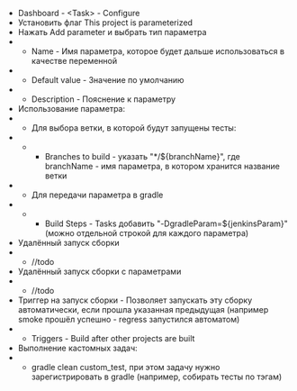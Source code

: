 - Dashboard - \<Task\> - Configure
- Установить флаг This project is parameterized
- Нажать Add parameter и выбрать тип параметра
- - Name - Имя параметра, которое будет дальше использоваться в качестве переменной
- - Default value - Значение по умолчанию
- - Description - Пояснение к параметру
- Использование параметра:
- - Для выбора ветки, в которой будут запущены тесты:
- - - Branches to build - указать "*/${branchName}", где branchName - имя параметра, в котором хранится название ветки
- - Для передачи параметра в gradle 
- - - Build Steps - Tasks добавить "-DgradleParam=${jenkinsParam}" (можно отдельной строкой для каждого параметра)
- Удалённый запуск сборки
- - //todo
- Удалённый запуск сборки с параметрами
- - //todo
- Триггер на запуск сборки - Позволяет запускать эту сборку автоматически, если прошла указанная предыдущая (например smoke прошёл успешно - regress запустился автоматом)
- - Triggers - Build after other projects are built
- Выполнение кастомных задач:
- -  gradle clean custom_test, при этом задачу нужно зарегистрировать в gradle (например, собирать тесты по тэгам)